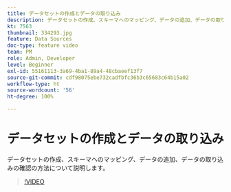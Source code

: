 ```yaml
---
title: データセットの作成とデータの取り込み
description: データセットの作成、スキーマへのマッピング、データの追加、データの取り込みの確認の方法について説明します。
kt: 7563
thumbnail: 334293.jpg
feature: Data Sources
doc-type: feature video
team: PM
role: Admin, Developer
level: Beginner
exl-id: 55161113-3a69-4ba1-89a4-48cbaeef13f7
source-git-commit: cdf98075ebe732cadfbfc36b3c65683c64b15a02
workflow-type: ht
source-wordcount: '56'
ht-degree: 100%

---
```


# データセットの作成とデータの取り込み

データセットの作成、スキーマへのマッピング、データの追加、データの取り込みの確認の方法について説明します。

>[!VIDEO](https://video.tv.adobe.com/v/334293?quality=12)
